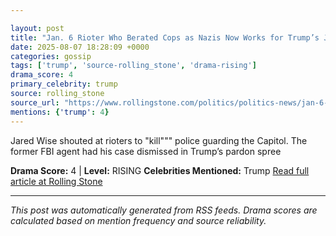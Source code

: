 ```yaml
---

layout: post
title: "Jan. 6 Rioter Who Berated Cops as Nazis Now Works for Trump’s Justice Department"""
date: 2025-08-07 18:28:09 +0000
categories: gossip
tags: ['trump', 'source-rolling_stone', 'drama-rising']
drama_score: 4
primary_celebrity: trump
source: rolling_stone
source_url: "https://www.rollingstone.com/politics/politics-news/jan-6-rioter-kill-em-cops-trump-doj-1235403066/"""
mentions: {'trump': 4}
---
```


Jared Wise shouted at rioters to "kill""" police guarding the Capitol. The former FBI agent had his case dismissed in Trump’s pardon spree

**Drama Score:** 4 | **Level:** RISING **Celebrities Mentioned:** Trump [Read full article at Rolling Stone](https://www.rollingstone.com/politics/politics-news/jan-6-rioter-kill-em-cops-trump-doj-1235403066/)

---

*This post was automatically generated from RSS feeds. Drama scores are calculated based on mention frequency and source reliability.*